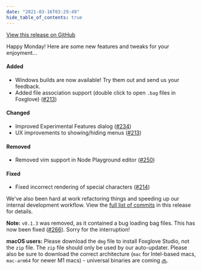 ```yaml
---
date: "2021-03-16T03:29:49"
hide_table_of_contents: true
---
```

[View this release on GitHub](https://github.com/foxglove/studio/releases/tag/v0.1.4)

Happy Monday! Here are some new features and tweaks for your enjoyment...

#### Added
- Windows builds are now available! Try them out and send us your feedback.
- Added file association support (double click to open `.bag` files in Foxglove) ([#213](https://github.com/foxglove/studio/pull/213))

#### Changed
- Improved Experimental Features dialog ([#234](https://github.com/foxglove/studio/pull/234))
- UX improvements to showing/hiding menus ([#213](https://github.com/foxglove/studio/pull/213))

#### Removed
- Removed vim support in Node Playground editor ([#250](https://github.com/foxglove/studio/pull/250))

#### Fixed
- Fixed incorrect rendering of special characters ([#214](https://github.com/foxglove/studio/pull/214))

We've also been hard at work refactoring things and speeding up our internal development workflow. View the [full list of commits](https://github.com/foxglove/studio/compare/v0.1.2...v0.1.4) in this release for details.

**Note:** `v0.1.3` was removed, as it contained a bug loading bag files. This has now been fixed ([#266](https://github.com/foxglove/studio/pull/266)). Sorry for the interruption!

**macOS users:** Please download the `dmg` file to install Foxglove Studio, not the `zip` file. The `zip` file should only be used by our auto-updater. Please also be sure to download the correct architecture (`mac` for Intel-based macs, `mac-arm64` for newer M1 macs) - universal binaries are coming [🔜](https://github.com/foxglove/studio/pull/269).